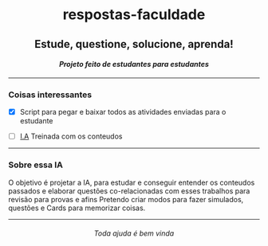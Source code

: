 <div align="center">
  
# respostas-faculdade
## Estude, questione, solucione, aprenda!

<h4><i>Projeto feito de estudantes para estudantes</i></h4>

</div>

--- 

### Coisas interessantes

- [x] Script para pegar e baixar todos as atividades enviadas para o estudante
- [ ] [I.A](#sobre-essa-ia) Treinada com os conteudos


---

### Sobre essa IA
O objetivo é projetar a IA, para estudar e conseguir entender os conteudos passados e elaborar questões co-relacionadas com esses trabalhos para revisão para provas e afins
Pretendo criar modos para fazer simulados, questões e Cards para memorizar coisas.

---

<h6 align="center"> <i> Toda ajuda é bem vinda </i> </h6>
